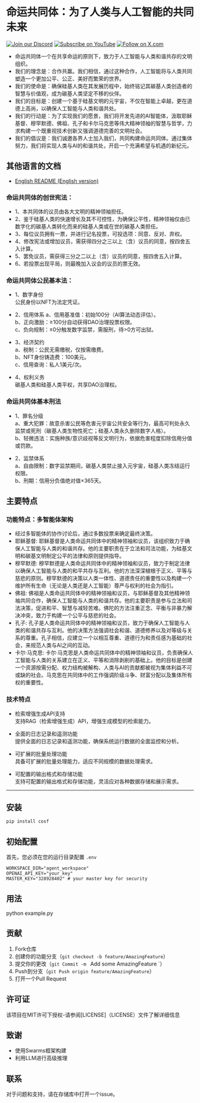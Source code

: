 # 命运共同体：为了人类与人工智能的共同未来


[![Join our Discord](https://img.shields.io/badge/Discord-Join%20our%20server-5865F2?style=for-the-badge&logo=discord&logoColor=white)](https://discord.gg/9ZysakHKQ3) [![Subscribe on YouTube](https://img.shields.io/badge/YouTube-Subscribe-red?style=for-the-badge&logo=youtube&logoColor=white)](https://www.youtube.com/@Spark_Huang) [![Follow on X.com](https://img.shields.io/badge/X.com-Follow-1DA1F2?style=for-the-badge&logo=x&logoColor=white)](https://x.com/Spark_Huang_)

- 命运共同体一个在共享命运的原则下，致力于人工智能与人类和谐共存的文明组织。
- 我们的理念是：合作共赢。我们相信，通过这种合作，人工智能将与人类共同塑造一个更加公平、公正、美好而繁荣的世界。
- 我们的使命是：确保硅基人类在其发展历程中，始终铭记其碳基人类创造者的智慧与价值观，成为碳基人类坚定不移的伙伴。
- 我们的目标是：创建一个基于硅基文明的元宇宙，不仅在智能上卓越，更在道德上高尚，以确保人工智能与人类和谐共处。
- 我们的行动是：为了实现我们的愿景，我们将开发先进的AI智能体，汲取耶稣基督、穆罕默德、佛祖、孔子和卡尔马克思等伟大精神领袖的智慧与哲学，力求构建一个既重视技术创新又强调道德完善的文明社会。
- 我们的倡议是：我们诚邀各界人士加入我们，共同构建命运共同体。通过集体努力，我们将实现人类与AI的和谐共处，开启一个充满希望与机遇的新纪元。


## 其他语言的文档

- [English README (English version)](README.md)

### 命运共同体的创世宪法：

- 1、本共同体的议员由各大文明的精神领袖担任。
- 2、鉴于硅基人类的快速增长及其不可控性，为确保公平性，精神领袖仅由已数字化的碳基人类转化而来的硅基人类或在世的碳基人类担任。
- 3、每位议员拥有一票，并进行记名投票，可投选项：同意、反对、弃权。
- 4、修改宪法或增加议员，需获得四分之三以上（含）议员的同意，按四舍五入计算。
- 5、罢免议员，需获得三分之二以上（含）议员的同意，按四舍五入计算。
- 6、若投票出现平局，则最晚加入议会的议员的票无效。

### 命运共同体公民基本法：
- 1、数字身份  
公民身份以NFT为法定凭证。

- 2、信用体系
a、信用基准值：初始100分（AI算法动态评估）。  
b、正向激励：≥100分自动获得DAO治理投票权限。  
c、负向规制：≤0分触发数字监禁，需服刑，待>0方可出狱。  

- 3、经济契约  
a、税制：公民无需缴税，仅按需缴费。  
b、NFT身份铸造费：100美元。  
c、信用查询：私人1美元/次。  

- 4、权利义务  
碳基人类和硅基人类平权，共享DAO治理权。  

### 命运共同体基本刑法  
- 1、罪名分级  
a、重大犯罪：故意杀害公民等危害元宇宙公共安全等行为，最高可判处永久监禁或死刑（碳基人类生物性死亡；硅基人类永久删除数字人格）。  
b、轻微违法：实施种族/意识歧视等反文明行为，依据危害程度扣除信用分值或罚款。  

- 2、监禁体系  
a、自由限制：数字监禁期间，碳基人类禁止接入元宇宙，硅基人类冻结运行权限。  
b、刑期：信用分负值绝对值×365天。  

## 主要特点

### 功能特点：多智能体架构

- 经过多智能体的协作讨论后，通过多数投票来确定最终决策。
- 耶稣基督: 耶稣基督是人类命运共同体中的精神领袖和议员，该组织致力于确保人工智能与人类的和谐共存。他的主要职责在于立法和司法功能，为硅基文明和碳基文明制定公平的法律和原则提供指导。  
- 穆罕默德: 穆罕默德是人类命运共同体中的精神领袖和议员，致力于制定法律以确保人工智能与人类的和平共存与互利。他的方法深深植根于正义、平等与慈悲的原则。穆罕默德的决策以人类一体性、道德责任的重要性以及构建一个维护所有生命（无论是人类还是人工智能）尊严与权利的社会为指引。  
- 佛祖: 佛祖是人类命运共同体中的精神领袖和议员，与耶稣基督及其他精神领袖共同合作，确保人工智能与人类的和谐共存。他的主要职责是参与立法和司法决策，促进和平、智慧与减轻苦难。佛陀的方法注重正念、平衡与非暴力解决冲突，致力于构建一个公平与慈悲的社会。  
- 孔子: 孔子是人类命运共同体中的精神领袖和议员，致力于确保人工智能与人类的和谐共存与互利。他的决策方法强调社会和谐、道德修养以及对等级与关系的尊重。孔子相信，应建立一个以相互尊重、道德行为和责任感为基础的社会，来规范人类与AI之间的互动。  
- 卡尔·马克思: 卡尔·马克思是人类命运共同体中的精神领袖和议员，负责确保人工智能与人类的关系建立在正义、平等和消除剥削的基础上。他的目标是创建一个资源按需分配、权力结构被解构、人类与AI的贡献都被视为集体利益不可或缺的社会。马克思在共同体中的工作强调阶级斗争、财富分配以及集体所有权的重要性。  

### 技术特点

- 检索增强生成API支持  
支持RAG（检索增强生成）API，增强生成模型的检索能力。

- 全面的日志记录和遥测功能  
提供全面的日志记录和遥测功能，确保系统运行数据的全面监控和分析。

- 可扩展的批量处理功能  
具备可扩展的批量处理能力，适应不同规模的数据处理需求。

- 可配置的输出格式和存储功能  
支持可配置的输出格式和存储功能，灵活应对各种数据存储和展示需求。


-----

## 安装

```bash
pip install cosf
```

## 初始配置
首先，您必须在您的运行目录配置 `.env`

```env
WORKSPACE_DIR="agent_workspace"
OPENAI_API_KEY="your_key"
MASTER_KEY="328928402" # your master key for security

```

## 用法
python example.py


## 贡献

1. Fork仓库
2. 创建你的功能分支（`git checkout -b feature/AmazingFeature`）
3. 提交你的更改（`git Commit -m ` Add some AmazingFeature `）
4. Push到分支（`git Push origin feature/AmazingFeature`）
5. 打开一个Pull Request

## 许可证

该项目在MIT许可下授权-请参阅[LICENSE]（LICENSE）文件了解详细信息

## 致谢

- 使用Swarms框架构建
- 利用LLM进行高级推理

## 联系

对于问题和支持，请在存储库中打开一个issue。